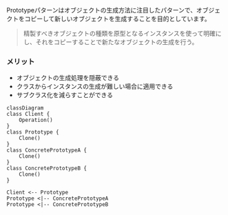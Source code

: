 Prototypeパターンはオブジェクトの生成方法に注目したパターンで、オブジェクトをコピーして新しいオブジェクトを生成することを目的としています。
> 精製すべきオブジェクトの種類を原型となるインスタンスを使って明確にし、それをコピーすることで新たなオブジェクトの生成を行う。

### メリット
- オブジェクトの生成処理を隠蔽できる
- クラスからインスタンスの生成が難しい場合に適用できる
- サブクラス化を減らすことができる

```mermaid
classDiagram
class Client {
    Operation()
}
class Prototype {
    Clone()
}
class ConcretePrototypeA {
    Clone()
}
class ConcretePrototypeB {
    Clone()
}

Client <-- Prototype
Prototype <|-- ConcretePrototypeA
Prototype <|-- ConcretePrototypeB
```
